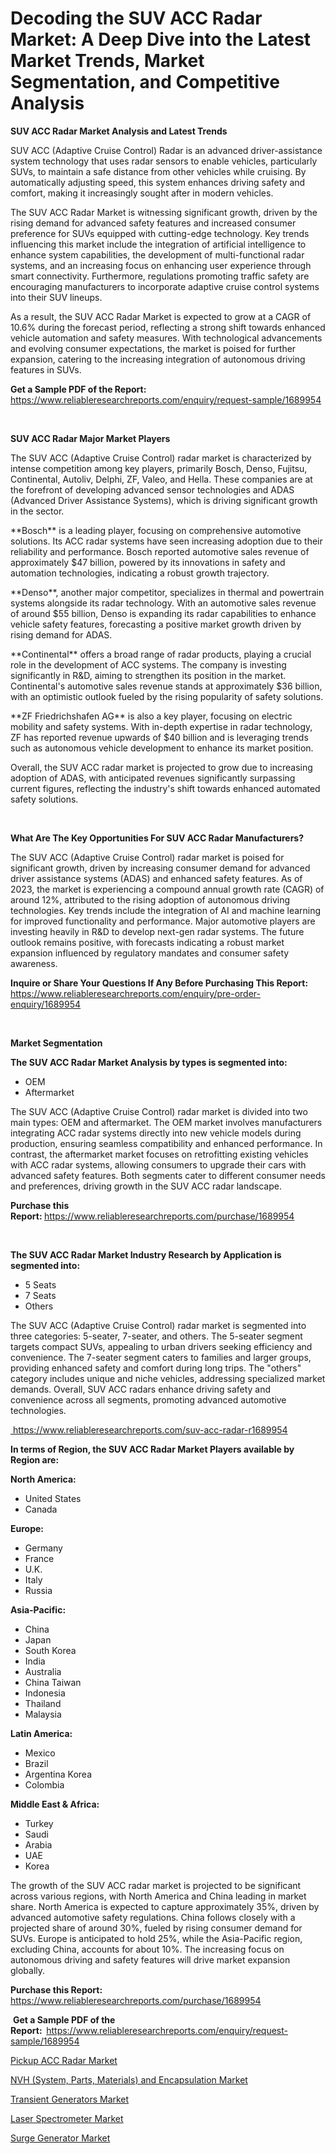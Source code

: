 <p><h1>Decoding the SUV ACC Radar Market: A Deep Dive into the Latest Market Trends, Market Segmentation, and Competitive Analysis</h1></p><p><strong>SUV ACC Radar Market Analysis and Latest Trends</strong></p>
<p><p>SUV ACC (Adaptive Cruise Control) Radar is an advanced driver-assistance system technology that uses radar sensors to enable vehicles, particularly SUVs, to maintain a safe distance from other vehicles while cruising. By automatically adjusting speed, this system enhances driving safety and comfort, making it increasingly sought after in modern vehicles.</p><p>The SUV ACC Radar Market is witnessing significant growth, driven by the rising demand for advanced safety features and increased consumer preference for SUVs equipped with cutting-edge technology. Key trends influencing this market include the integration of artificial intelligence to enhance system capabilities, the development of multi-functional radar systems, and an increasing focus on enhancing user experience through smart connectivity. Furthermore, regulations promoting traffic safety are encouraging manufacturers to incorporate adaptive cruise control systems into their SUV lineups.</p><p>As a result, the SUV ACC Radar Market is expected to grow at a CAGR of 10.6% during the forecast period, reflecting a strong shift towards enhanced vehicle automation and safety measures. With technological advancements and evolving consumer expectations, the market is poised for further expansion, catering to the increasing integration of autonomous driving features in SUVs.</p></p>
<p><strong>Get a Sample PDF of the Report:&nbsp;</strong> <a href="https://www.reliableresearchreports.com/enquiry/request-sample/1689954?utm_campaign=28&utm_medium=2&utm_source=Github&utm_content=ia&utm_term=19102024&utm_id=suv-acc-radar">https://www.reliableresearchreports.com/enquiry/request-sample/1689954</a></p>
<p>&nbsp;</p>
<p><strong>SUV ACC Radar Major Market Players</strong></p>
<p><p>The SUV ACC (Adaptive Cruise Control) radar market is characterized by intense competition among key players, primarily Bosch, Denso, Fujitsu, Continental, Autoliv, Delphi, ZF, Valeo, and Hella. These companies are at the forefront of developing advanced sensor technologies and ADAS (Advanced Driver Assistance Systems), which is driving significant growth in the sector.</p><p>**Bosch** is a leading player, focusing on comprehensive automotive solutions. Its ACC radar systems have seen increasing adoption due to their reliability and performance. Bosch reported automotive sales revenue of approximately $47 billion, powered by its innovations in safety and automation technologies, indicating a robust growth trajectory.</p><p>**Denso**, another major competitor, specializes in thermal and powertrain systems alongside its radar technology. With an automotive sales revenue of around $55 billion, Denso is expanding its radar capabilities to enhance vehicle safety features, forecasting a positive market growth driven by rising demand for ADAS.</p><p>**Continental** offers a broad range of radar products, playing a crucial role in the development of ACC systems. The company is investing significantly in R&D, aiming to strengthen its position in the market. Continental's automotive sales revenue stands at approximately $36 billion, with an optimistic outlook fueled by the rising popularity of safety solutions.</p><p>**ZF Friedrichshafen AG** is also a key player, focusing on electric mobility and safety systems. With in-depth expertise in radar technology, ZF has reported revenue upwards of $40 billion and is leveraging trends such as autonomous vehicle development to enhance its market position.</p><p>Overall, the SUV ACC radar market is projected to grow due to increasing adoption of ADAS, with anticipated revenues significantly surpassing current figures, reflecting the industry's shift towards enhanced automated safety solutions.</p></p>
<p>&nbsp;</p>
<p><strong>What Are The Key Opportunities For SUV ACC Radar Manufacturers?</strong></p>
<p><p>The SUV ACC (Adaptive Cruise Control) radar market is poised for significant growth, driven by increasing consumer demand for advanced driver assistance systems (ADAS) and enhanced safety features. As of 2023, the market is experiencing a compound annual growth rate (CAGR) of around 12%, attributed to the rising adoption of autonomous driving technologies. Key trends include the integration of AI and machine learning for improved functionality and performance. Major automotive players are investing heavily in R&D to develop next-gen radar systems. The future outlook remains positive, with forecasts indicating a robust market expansion influenced by regulatory mandates and consumer safety awareness.</p></p>
<p><strong>Inquire or Share Your Questions If Any Before Purchasing This Report:</strong> <a href="https://www.reliableresearchreports.com/enquiry/pre-order-enquiry/1689954?utm_campaign=28&utm_medium=2&utm_source=Github&utm_content=ia&utm_term=19102024&utm_id=suv-acc-radar">https://www.reliableresearchreports.com/enquiry/pre-order-enquiry/1689954</a></p>
<p>&nbsp;</p>
<p><strong>Market Segmentation</strong></p>
<p><strong>The SUV ACC Radar Market Analysis by types is segmented into:</strong></p>
<p><ul><li>OEM</li><li>Aftermarket</li></ul></p>
<p><p>The SUV ACC (Adaptive Cruise Control) radar market is divided into two main types: OEM and aftermarket. The OEM market involves manufacturers integrating ACC radar systems directly into new vehicle models during production, ensuring seamless compatibility and enhanced performance. In contrast, the aftermarket market focuses on retrofitting existing vehicles with ACC radar systems, allowing consumers to upgrade their cars with advanced safety features. Both segments cater to different consumer needs and preferences, driving growth in the SUV ACC radar landscape.</p></p>
<p><strong>Purchase this Report:&nbsp;</strong><a href="https://www.reliableresearchreports.com/purchase/1689954?utm_campaign=28&utm_medium=2&utm_source=Github&utm_content=ia&utm_term=19102024&utm_id=suv-acc-radar">https://www.reliableresearchreports.com/purchase/1689954</a></p>
<p>&nbsp;</p>
<p><strong>The SUV ACC Radar Market Industry Research by Application is segmented into:</strong></p>
<p><ul><li>5 Seats</li><li>7 Seats</li><li>Others</li></ul></p>
<p><p>The SUV ACC (Adaptive Cruise Control) radar market is segmented into three categories: 5-seater, 7-seater, and others. The 5-seater segment targets compact SUVs, appealing to urban drivers seeking efficiency and convenience. The 7-seater segment caters to families and larger groups, providing enhanced safety and comfort during long trips. The "others" category includes unique and niche vehicles, addressing specialized market demands. Overall, SUV ACC radars enhance driving safety and convenience across all segments, promoting advanced automotive technologies.</p></p>
<p><a href="https://www.reliableresearchreports.com/suv-acc-radar-r1689954?utm_campaign=28&utm_medium=2&utm_source=Github&utm_content=ia&utm_term=19102024&utm_id=suv-acc-radar">&nbsp;https://www.reliableresearchreports.com/suv-acc-radar-r1689954</a></p>
<p><strong>In terms of Region, the SUV ACC Radar Market Players available by Region are:</strong></p>
<p>
    <p> <strong> North America: </strong>
        <ul>
            <li>United States</li>
            <li>Canada</li>
        </ul>
        </p> 
    <p> <strong> Europe: </strong>
        <ul>
            <li>Germany</li>
            <li>France</li>
            <li>U.K.</li>
            <li>Italy</li>
            <li>Russia</li>
        </ul>
        </p> 
    <p> <strong> Asia-Pacific: </strong>
        <ul>
            <li>China</li>
            <li>Japan</li>
            <li>South Korea</li>
            <li>India</li>
            <li>Australia</li>
            <li>China Taiwan</li>
            <li>Indonesia</li>
            <li>Thailand</li>
            <li>Malaysia</li>
        </ul>
        </p> 
    <p> <strong> Latin America: </strong>
        <ul>
            <li>Mexico</li>
            <li>Brazil</li>
            <li>Argentina Korea</li>
            <li>Colombia</li>
        </ul>
        </p> 
    <p> <strong> Middle East & Africa: </strong>
        <ul>
            <li>Turkey</li>
            <li>Saudi</li>
            <li>Arabia</li>
            <li>UAE</li>
            <li>Korea</li>
        </ul>
    </p>
    </p>
<p><p>The growth of the SUV ACC radar market is projected to be significant across various regions, with North America and China leading in market share. North America is expected to capture approximately 35%, driven by advanced automotive safety regulations. China follows closely with a projected share of around 30%, fueled by rising consumer demand for SUVs. Europe is anticipated to hold 25%, while the Asia-Pacific region, excluding China, accounts for about 10%. The increasing focus on autonomous driving and safety features will drive market expansion globally.</p></p>
<p><strong>Purchase this Report: </strong><a href="https://www.reliableresearchreports.com/purchase/1689954?utm_campaign=28&utm_medium=2&utm_source=Github&utm_content=ia&utm_term=19102024&utm_id=suv-acc-radar">https://www.reliableresearchreports.com/purchase/1689954</a></p>
<p>&nbsp;<strong>Get a Sample PDF of the Report:&nbsp;&nbsp;</strong><a href="https://www.reliableresearchreports.com/enquiry/request-sample/1689954?utm_campaign=28&utm_medium=2&utm_source=Github&utm_content=ia&utm_term=19102024&utm_id=suv-acc-radar">https://www.reliableresearchreports.com/enquiry/request-sample/1689954</a></p>
<p><strong></strong></p>
<p><p><a href="https://github.com/inouyeaowaugh3/Market-Research-Report-List-1/blob/main/pickup-acc-radar-market.md?utm_campaign=28&utm_medium=2&utm_source=Github&utm_content=ia&utm_term=19102024&utm_id=suv-acc-radar">Pickup ACC Radar Market</a></p><p><a href="https://github.com/poppeotabedvo5/Market-Research-Report-List-1/blob/main/nvh-system-parts-materials-and-encapsulation-market.md?utm_campaign=28&utm_medium=2&utm_source=Github&utm_content=ia&utm_term=19102024&utm_id=suv-acc-radar">NVH (System, Parts, Materials) and Encapsulation Market</a></p><p><a href="https://www.linkedin.com/pulse/transient-generators-market-outlook-current-assessment-future-tkrxe?utm_campaign=28&utm_medium=2&utm_source=Github&utm_content=ia&utm_term=19102024&utm_id=suv-acc-radar">Transient Generators Market</a></p><p><a href="https://issuu.com/reportprime-2/docs/laser-spectrometer-market-size-2030_1be4bf150e4924?utm_campaign=28&utm_medium=2&utm_source=Github&utm_content=ia&utm_term=19102024&utm_id=suv-acc-radar">Laser Spectrometer Market</a></p><p><a href="https://www.linkedin.com/pulse/global-surge-generator-market-trends-insights-growth-opportunities-qun4e?utm_campaign=28&utm_medium=2&utm_source=Github&utm_content=ia&utm_term=19102024&utm_id=suv-acc-radar">Surge Generator Market</a></p></p>